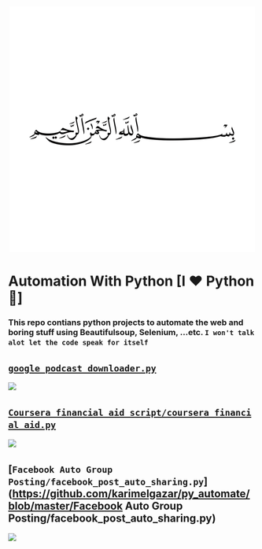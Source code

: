 <p align="center"> 
<img src="preview/allah.png" height=500 width=500/>
</p>

# Automation With Python [I ❤ Python 🐍]
### This repo contians python projects to automate the web and boring stuff using Beautifulsoup, Selenium, ...etc. `I won't talk alot let the code speak for itself`

[`google_podcast_downloader.py`](https://github.com/karimelgazar/py_automate/blob/master/google_podcast_downloader.py)
---
![](preview/pod.gif)


[`Coursera_financial_aid_script/coursera_financial_aid.py`](https://github.com/karimelgazar/py_automate/blob/master/Coursera_financial_aid_script/coursera_financial_aid.py)
---
![](preview/cfa.gif)


[`Facebook Auto Group Posting/facebook_post_auto_sharing.py`](https://github.com/karimelgazar/py_automate/blob/master/Facebook Auto Group Posting/facebook_post_auto_sharing.py)
---
![](preview/pod.gif)


